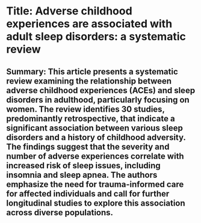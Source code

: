 # Title: Adverse childhood experiences are associated with adult sleep disorders: a systematic review

## Summary: This article presents a systematic review examining the relationship between adverse childhood experiences (ACEs) and sleep disorders in adulthood, particularly focusing on women. The review identifies 30 studies, predominantly retrospective, that indicate a significant association between various sleep disorders and a history of childhood adversity. The findings suggest that the severity and number of adverse experiences correlate with increased risk of sleep issues, including insomnia and sleep apnea. The authors emphasize the need for trauma-informed care for affected individuals and call for further longitudinal studies to explore this association across diverse populations.